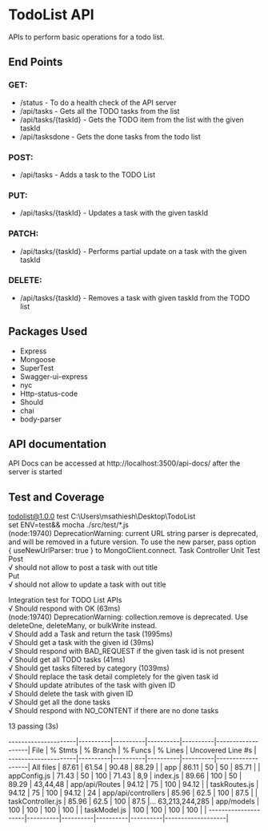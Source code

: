 # TodoList API
APIs to perform basic operations for a todo list.

## End Points
### GET:
* /status - To do a health check of the API server
* /api/tasks - Gets all the TODO tasks from the list
* /api/tasks/{taskId} - Gets the TODO item from the list with the given taskId
* /api/tasksdone - Gets the done tasks from the todo list
### POST:
* /api/tasks - Adds a task to the TODO List
### PUT:
* /api/tasks/{taskId} - Updates a task  with the given taskId
### PATCH:
* /api/tasks/{taskId} - Performs partial update on a task with the given taskId
### DELETE:
* /api/tasks/{taskId} - Removes a task with given taskId from the TODO list

## Packages Used
* Express
* Mongoose
* SuperTest
* Swagger-ui-express
* nyc
* Http-status-code
* Should
* chai
* body-parser

## API documentation
API Docs can be accessed at http://localhost:3500/api-docs/ after the server is started

## Test and Coverage

 todolist@1.0.0 test C:\Users\msathiesh\Desktop\TodoList                                                                                                                                              
 set ENV=test&& mocha ./src/test/*.js                                                                                                                                                                                                                                                                                                          
(node:19740) DeprecationWarning: current URL string parser is deprecated, and will be removed in a future version. To use the new parser, pass option { useNewUrlParser: true } to MongoClient.connect.
  Task Controller Unit Test                                                                                                                                                                            
    Post                                                                                                                                                                                               
      √ should not allow to post a task with out title                                                                                                                                                 
    Put                                                                                                                                                                                                
      √ should not allow to update a task with out title                                                                                                                                               
                                                                                                                                                                                                       
  Integration test for TODO List APIs                                                                                                                                                                  
    √ Should respond with OK (63ms)                                                                                                                                                                    
(node:19740) DeprecationWarning: collection.remove is deprecated. Use deleteOne, deleteMany, or bulkWrite instead.                                                                                     
    √ Should add a Task and return the task (1995ms)                                                                                                                                                   
    √ Should get a task with the given id (39ms)                                                                                                                                                       
    √ Should respond with BAD_REQUEST if the given task id is not present                                                                                                                              
    √ Should get all TODO tasks (41ms)                                                                                                                                                                 
    √ Should get tasks filtered by category (1039ms)                                                                                                                                                   
    √ Should replace the task detail completely for the given task id                                                                                                                                  
    √ Should update atributes of the task with given ID                                                                                                                                                
    √ Should delete the task with given ID                                                                                                                                                             
    √ Should get all the done tasks                                                                                                                                                                    
    √ Should respond with NO_CONTENT if there are no done tasks                                                                                                                                        
                                                              
  13 passing (3s)    
  
  ---------------------|----------|----------|----------|----------|-------------------|
File                 |  % Stmts | % Branch |  % Funcs |  % Lines | Uncovered Line #s |
---------------------|----------|----------|----------|----------|-------------------|
All files            |    87.61 |    61.54 |    90.48 |    88.29 |                   |
 app                 |    86.11 |       50 |       50 |    85.71 |                   |
  appConfig.js       |    71.43 |       50 |      100 |    71.43 |               8,9 |
  index.js           |    89.66 |      100 |       50 |    89.29 |          43,44,48 |
 app/api/Routes      |    94.12 |       75 |      100 |    94.12 |                   |
  taskRoutes.js      |    94.12 |       75 |      100 |    94.12 |                24 |
 app/api/controllers |    85.96 |     62.5 |      100 |     87.5 |                   |
  taskController.js  |    85.96 |     62.5 |      100 |     87.5 |... 63,213,244,285 |
 app/models          |      100 |      100 |      100 |      100 |                   |
  taskModel.js       |      100 |      100 |      100 |      100 |                   |
---------------------|----------|----------|----------|----------|-------------------|
